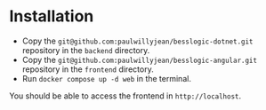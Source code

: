 # Installation

- Copy the `git@github.com:paulwillyjean/besslogic-dotnet.git` repository in the `backend` directory.
- Copy the `git@github.com:paulwillyjean/besslogic-angular.git` repository in the `frontend` directory.
- Run `docker compose up -d web` in the terminal.

You should be able to access the frontend in `http://localhost`.